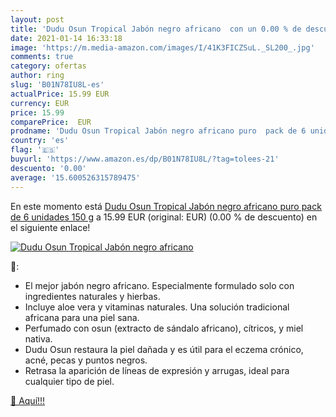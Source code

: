 ```yaml
---
layout: post
title: 'Dudu Osun Tropical Jabón negro africano  con un 0.00 % de descuento'
date: 2021-01-14 16:33:18
image: 'https://m.media-amazon.com/images/I/41K3FICZSuL._SL200_.jpg'
comments: true
category: ofertas
author: ring
slug: 'B01N78IU8L-es'
actualPrice: 15.99 EUR
currency: EUR
price: 15.99
comparePrice:  EUR
prodname: 'Dudu Osun Tropical Jabón negro africano puro  pack de 6 unidades  150 g'
country: 'es'
flag: '🇪🇸'
buyurl: 'https://www.amazon.es/dp/B01N78IU8L/?tag=tolees-21'
descuento: '0.00'
average: '15.600526315789475'
---
```


En este momento está [Dudu Osun Tropical Jabón negro africano puro  pack de 6 unidades  150 g](https://www.amazon.es/dp/B01N78IU8L/?tag=tolees-21) a 15.99 EUR (original:  EUR) (0.00 %  de descuento) en el siguiente enlace!

[![Dudu Osun Tropical Jabón negro africano ](https://m.media-amazon.com/images/I/41K3FICZSuL._SL200_.jpg)](https://www.amazon.es/dp/B01N78IU8L/?tag=tolees-21)

🔎:

- El mejor jabón negro africano. Especialmente formulado solo con ingredientes naturales y hierbas.
- Incluye aloe vera y vitaminas naturales. Una solución tradicional africana para una piel sana.
- Perfumado con osun (extracto de sándalo africano), cítricos, y miel nativa.
- Dudu Osun restaura la piel dañada y es útil para el eczema crónico, acné, pecas y puntos negros.
- Retrasa la aparición de líneas de expresión y arrugas, ideal para cualquier tipo de piel.

[🛒 Aquí!!!](https://www.amazon.es/dp/B01N78IU8L/?tag=tolees-21)
